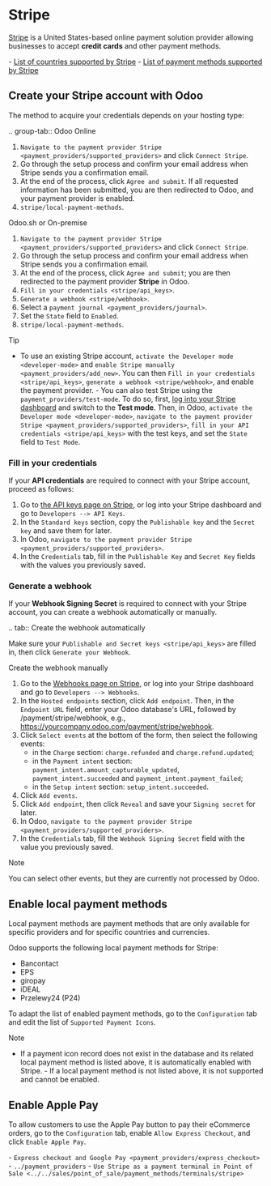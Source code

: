 # Stripe

[Stripe](https://stripe.com/) is a United States-based online payment
solution provider allowing businesses to accept **credit cards** and
other payment methods.

<div class="seealso">

\- [List of countries supported by Stripe](https://stripe.com/global) -
[List of payment methods supported by
Stripe](https://stripe.com/payments/payment-methods)

</div>

## Create your Stripe account with Odoo

The method to acquire your credentials depends on your hosting type:

<div class="tabs">

.. group-tab:: Odoo Online

1.  `Navigate to the payment provider Stripe <payment_providers/supported_providers>`
    and click `Connect Stripe`.
2.  Go through the setup process and confirm your email address when
    Stripe sends you a confirmation email.
3.  At the end of the process, click `Agree and submit`. If all
    requested information has been submitted, you are then redirected to
    Odoo, and your payment provider is enabled.
4.  `stripe/local-payment-methods`.

<div class="group-tab">

Odoo.sh or On-premise

</div>

1.  `Navigate to the payment provider Stripe <payment_providers/supported_providers>`
    and click `Connect Stripe`.
2.  Go through the setup process and confirm your email address when
    Stripe sends you a confirmation email.
3.  At the end of the process, click `Agree and submit`; you are then
    redirected to the payment provider **Stripe** in Odoo.
4.  `Fill in your credentials <stripe/api_keys>`.
5.  `Generate a webhook <stripe/webhook>`.
6.  Select a `payment journal <payment_providers/journal>`.
7.  Set the `State` field to `Enabled`.
8.  `stripe/local-payment-methods`.

</div>

> [!TIP]
> - To use an existing Stripe account,
> `activate the Developer mode <developer-mode>` and
> `enable Stripe manually <payment_providers/add_new>`. You can then
> `Fill in your
> credentials <stripe/api_keys>`, `generate a webhook <stripe/webhook>`,
> and enable the payment provider. - You can also test Stripe using the
> `payment_providers/test-mode`. To do so, first, [log into your Stripe
> dashboard](https://dashboard.stripe.com/dashboard) and switch to the
> **Test mode**. Then, in Odoo,
> `activate the Developer mode <developer-mode>`,
> `navigate to the payment provider Stripe <payment_providers/supported_providers>`,
> `fill in your API credentials <stripe/api_keys>` with the test keys,
> and set the `State` field to `Test Mode`.

### Fill in your credentials

If your **API credentials** are required to connect with your Stripe
account, proceed as follows:

1.  Go to [the API keys page on
    Stripe](https://dashboard.stripe.com/account/apikeys), or log into
    your Stripe dashboard and go to `Developers --> API Keys`.
2.  In the `Standard keys` section, copy the `Publishable key` and the
    `Secret key` and save them for later.
3.  In Odoo,
    `navigate to the payment provider Stripe <payment_providers/supported_providers>`.
4.  In the `Credentials` tab, fill in the `Publishable Key` and
    `Secret Key` fields with the values you previously saved.

### Generate a webhook

If your **Webhook Signing Secret** is required to connect with your
Stripe account, you can create a webhook automatically or manually.

<div class="tabs">

.. tab:: Create the webhook automatically

Make sure your `Publishable and Secret keys <stripe/api_keys>` are
filled in, then click `Generate your Webhook`.

<div class="tab">

Create the webhook manually

</div>

1.  Go to the [Webhooks page on
    Stripe](https://dashboard.stripe.com/webhooks), or log into your
    Stripe dashboard and go to `Developers --> Webhooks`.
2.  In the `Hosted endpoints` section, click `Add endpoint`. Then, in
    the `Endpoint URL` field, enter your Odoo database's URL, followed
    by <span class="title-ref">/payment/stripe/webhook</span>, e.g.,
    <span class="title-ref">https://yourcompany.odoo.com/payment/stripe/webhook</span>.
3.  Click `Select events` at the bottom of the form, then select the
    following events:
    - in the `Charge` section: `charge.refunded` and
      `charge.refund.updated`;
    - in the `Payment intent` section:
      `payment_intent.amount_capturable_updated`,
      `payment_intent.succeeded` and `payment_intent.payment_failed`;
    - in the `Setup intent` section: `setup_intent.succeeded`.
4.  Click `Add events`.
5.  Click `Add endpoint`, then click `Reveal` and save your
    `Signing secret` for later.
6.  In Odoo, `navigate to the payment provider Stripe
    <payment_providers/supported_providers>`.
7.  In the `Credentials` tab, fill the `Webhook Signing Secret` field
    with the value you previously saved.

> [!NOTE]
> You can select other events, but they are currently not processed by
> Odoo.

</div>

## Enable local payment methods

Local payment methods are payment methods that are only available for
specific providers and for specific countries and currencies.

Odoo supports the following local payment methods for Stripe:

- Bancontact
- EPS
- giropay
- iDEAL
- Przelewy24 (P24)

To adapt the list of enabled payment methods, go to the `Configuration`
tab and edit the list of `Supported Payment Icons`.

> [!NOTE]
> - If a payment icon record does not exist in the database and its
> related local payment method is listed above, it is automatically
> enabled with Stripe. - If a local payment method is not listed above,
> it is not supported and cannot be enabled.

## Enable Apple Pay

To allow customers to use the Apple Pay button to pay their eCommerce
orders, go to the `Configuration` tab, enable `Allow Express Checkout`,
and click `Enable Apple Pay`.

<div class="seealso">

\-
`Express checkout and Google Pay <payment_providers/express_checkout>` -
`../payment_providers` -
`Use Stripe as a payment terminal in Point of Sale <../../sales/point_of_sale/payment_methods/terminals/stripe>`

</div>
